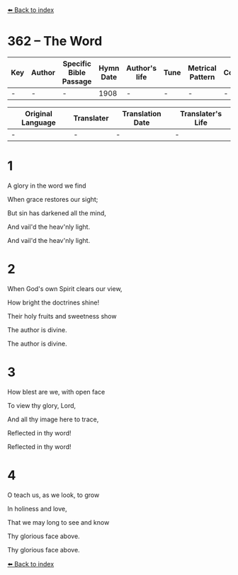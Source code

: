 [⬅️ Back to index](../README.md)

# 362 – The Word

Key | Author   | Specific Bible Passage     |Hymn Date |Author's life |Tune |Metrical Pattern   |Composer/Source
-- | --------- | ---------------------------|----------|--------------|-----|-------------------|-------------  
- |- |- |1908 |- |- |- |-

Original Language | Translater | Translation Date   | Translater's Life  
----------------- | --------- | --------------------|-------------     
\- |- |- |-




# 1

A glory in the word we find

When grace restores our sight;

But sin has darkened all the mind,

And vail'd the heav'nly light.

And vail'd the heav'nly light.



# 2

When God's own Spirit clears our view,

How bright the doctrines shine!

Their holy fruits and sweetness show

The author is divine.

The author is divine.



# 3

How blest are we, with open face

To view thy glory, Lord,

And all thy image here to trace,

Reflected in thy word!

Reflected in thy word!



# 4

O teach us, as we look, to grow

In holiness and love,

That we may long to see and know

Thy glorious face above.

Thy glorious face above.



[⬅️ Back to index](../README.md)
